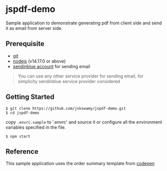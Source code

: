 # jspdf-demo

Sample application to demonstrate generating pdf from client side and send it as email from server side.

## Prerequisite

- [git](https://git-scm.com/)
- [nodejs](https://nodejs.org/en/) (v14.17.0 or above)
- [sendinblue account](https://www.sendinblue.com/) for sending email

> You can use any other service provider for sending email, for simplicity sendinblue service provider considered

## Getting Started

```shell
$ git clone https://github.com/jskswamy/jspdf-demo.git
$ cd jspdf-demo
```

copy `.envrc.sample` to '.envrc' and source it or configure all the environment variables specified in the file.

```shell
$ npm start
```

## Reference

This sample application uses the order summary template from [codepen](https://codepen.io/hermanshaho/pen/YzZxGRP)